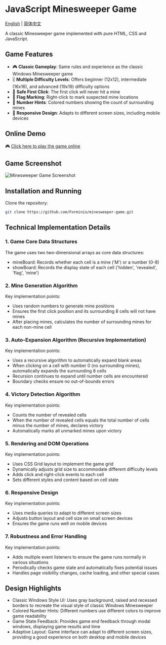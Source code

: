 # JavaScript Minesweeper Game

[English](README.EN.md) | [简体中文](README.md)

A classic Minesweeper game implemented with pure HTML, CSS and JavaScript.

## Game Features

- 🎮 **Classic Gameplay**: Same rules and experience as the classic Windows Minesweeper game
- 🎚️ **Multiple Difficulty Levels**: Offers beginner (12x12), intermediate (16x16), and advanced (19x19) difficulty options
- 🎯 **Safe First Click**: The first click will never hit a mine
- 🚩 **Flag Marking**: Right-click to mark suspected mine locations
- 🔢 **Number Hints**: Colored numbers showing the count of surrounding mines
- 📱 **Responsive Design**: Adapts to different screen sizes, including mobile devices

## Online Demo

🎮 [Click here to play the game online](https://blog.forminio.cn/sao-lei)

## Game Screenshot

![Minesweeper Game Screenshot](https://cdn.forminio.cn/picx-images-hosting@master/wenzhan/扫雷截图.esqorn3ch.webp)

## Installation and Running

Clone the repository:

```bash
git clone https://github.com/Forminio/minesweeper-game.git
```

## Technical Implementation Details
### 1. Game Core Data Structures
The game uses two two-dimensional arrays as core data structures:
- mineBoard: Records whether each cell is a mine ('M') or a number (0-8)
- showBoard: Records the display state of each cell ('hidden', 'revealed', 'flag', 'mine')

### 2. Mine Generation Algorithm
Key implementation points:

- Uses random numbers to generate mine positions
- Ensures the first click position and its surrounding 8 cells will not have mines
- After placing mines, calculates the number of surrounding mines for each non-mine cell
### 3. Auto-Expansion Algorithm (Recursive Implementation)
Key implementation points:

- Uses a recursive algorithm to automatically expand blank areas
- When clicking on a cell with number 0 (no surrounding mines), automatically expands the surrounding 8 cells
- Recursion continues to expand until number cells are encountered
- Boundary checks ensure no out-of-bounds errors
### 4. Victory Detection Algorithm
Key implementation points:

- Counts the number of revealed cells
- When the number of revealed cells equals the total number of cells minus the number of mines, declares victory
- Automatically marks all unmarked mines upon victory
### 5. Rendering and DOM Operations
Key implementation points:

- Uses CSS Grid layout to implement the game grid
- Dynamically adjusts grid size to accommodate different difficulty levels
- Adds click and right-click events to each cell
- Sets different styles and content based on cell state
### 6. Responsive Design
Key implementation points:

- Uses media queries to adapt to different screen sizes
- Adjusts button layout and cell size on small screen devices
- Ensures the game runs well on mobile devices
### 7. Robustness and Error Handling
Key implementation points:

- Adds multiple event listeners to ensure the game runs normally in various situations
- Periodically checks game state and automatically fixes potential issues
- Handles page visibility changes, cache loading, and other special cases

## Design Highlights
- Classic Windows Style UI: Uses gray background, raised and recessed borders to recreate the visual style of classic Windows Minesweeper
- Colored Number Hints: Different numbers use different colors to improve game readability
- Game State Feedback: Provides game end feedback through modal windows, displaying game results and time
- Adaptive Layout: Game interface can adapt to different screen sizes, providing a good experience on both desktop and mobile devices

